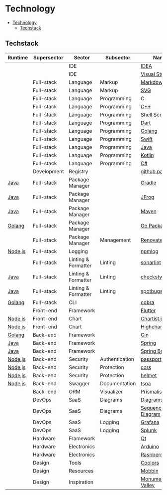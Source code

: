 # Technology

- [Technology](#technology)
  - [Techstack](#techstack)

## Techstack

| Runtime          | Supersector | Sector              | Subsector      | Name                                      | Developer              |
| ---------------- | ----------- | ------------------- | -------------- | ----------------------------------------- | ---------------------- |
|                  |             | IDE                 |                | [IDEA][idea]                              |                        |
|                  |             | IDE                 |                | [Visual Studio][vs]                       |                        |
|                  | Full-stack  | Language            | Markup         | [Markdown][markdown]                      |                        |
|                  | Full-stack  | Language            | Markup         | [SVG][svg]                                |                        |
|                  | Full-stack  | Language            | Programming    | C                                         |                        |
|                  | Full-stack  | Language            | Programming    | [C++](https://isocpp.org)                 |                        |
|                  | Full-stack  | Language            | Programming    | [Shell Script][shell-script]              |                        |
|                  | Full-stack  | Language            | Programming    | [Dart](https://dart.dev)                  | [Alphabet][alphabet]   |
|                  | Full-stack  | Language            | Programming    | [Golang][golang]                          | [Alphabet][alphabet]   |
|                  | Full-stack  | Language            | Programming    | [Swift][swift]                            | [Apple][apple]         |
|                  | Full-stack  | Language            | Programming    | [Java][java]                              | [Oracle][oracle]       |
|                  | Full-stack  | Language            | Programming    | [Kotlin][kotlin]                          | [JetBrains][jetbrains] |
|                  | Full-stack  | Language            | Programming    | [C#][csharp]                              |                        |
|                  | Development | Registry            |                | [github.packages][github-packages]        |                        |
| [Java][java]     | Full-stack  | Package Manager     |                | [Gradle](https://gradle.org)              |                        |
| [Java][java]     | Full-stack  | Package Manager     |                | [JFrog](https://jfrog.com)                |                        |
| [Java][java]     | Full-stack  | Package Manager     |                | [Maven](https://maven.apache.org)         | [Apache][apache]       |
| [Golang][golang] | Full-stack  | Package Manager     |                | [Go Packages](https://pkg.go.dev)         |                        |
|                  | Full-stack  | Package Manager     | Management     | [Renovate](https://www.mend.io/renovate/) |                        |
| [Node.js][node]  | Full-stack  | Logging             |                | [npmlog][node-npmlog]                     |                        |
|                  | Full-stack  | Linting & Formatter | Linting        | [sonarlint][sonarlint]                    |                        |
| [Java][java]     | Full-stack  | Linting & Formatter | Linting        | [checkstyle](https://checkstyle.org)      |                        |
| [Java][java]     | Full-stack  | Linting & Formatter | Linting        | [spotbugs][spotbugs]                      |                        |
| [Golang][golang] | Full-stack  | CLI                 |                | [cobra](https://cobra.dev/)               |                        |
|                  | Front-end   | Framework           |                | [Flutter](https://flutter.dev)            |                        |
| [Node.js][node]  | Front-end   | Chart               |                | [Chartist.js][node-chartist]              |                        |
| [Node.js][node]  | Front-end   | Chart               |                | [Highcharts][node-highcharts]             |                        |
| [Golang][golang] | Back-end    | Framework           |                | [Gin](https://gin-gonic.com)              |                        |
| [Java][java]     | Back-end    | Framework           |                | [Spring][spring]                          |                        |
| [Java][java]     | Back-end    | Framework           |                | [Spring Boot][spring-boot]                |                        |
| [Node.js][node]  | Back-end    | Security            | Authentication | [passport][node-passport]                 |                        |
| [Node.js][node]  | Back-end    | Security            | Protection     | [cors][node-cors]                         |                        |
| [Node.js][node]  | Back-end    | Security            | Protection     | [helmet](https://helmetjs.github.io/)     |                        |
| [Node.js][node]  | Back-end    | Swagger             | Documentation  | [tsoa][node-tsoa]                         |                        |
|                  | Back-end    | ORM                 | Visualizer     | [Prismaliser](https://prismaliser.app/)   |                        |
|                  | DevOps      | SaaS                | Diagrams       | [Diagrams](https://www.diagrams.net/)     |                        |
|                  | DevOps      | SaaS                | Diagrams       | [Sequence Diagram][sequence-diagram]      |                        |
|                  | DevOps      | SaaS                | Logging        | [Grafana](https://grafana.com)            |                        |
|                  | DevOps      | SaaS                | Logging        | [Splunk](https://www.splunk.com)          |                        |
|                  | Hardware    | Framework           |                | [Qt](https://www.qt.io/)                  |                        |
|                  | Hardware    | Electronics         |                | [Arduino](https://www.arduino.cc/)        |                        |
|                  | Hardware    | Electronics         |                | [Raspberry PI][raspberry-pi]              |                        |
|                  | Design      | Tools               |                | [Coolors](https://coolors.co/)            |                        |
|                  | Design      | Resources           |                | [Mobbin][mobbin]                          |                        |
|                  | Design      | Inspiration         |                | [Monument Valley][monumentvalleygame]     |                        |

<!-- Companies -->

[alphabet]: http://alphabet.com/

<!-- Hardware -->

[raspberry-pi]: https://www.raspberrypi.com/

<!-- Java -->

[spring]: https://spring.io/
[spring-boot]: https://spring.io/projects/spring-boot

<!-- Languages -->

[golang]: https://go.dev/
[java]: https://www.java.com/
[markdown]: https://daringfireball.net/projects/markdown/
[node]: https://nodejs.org/en/
[shell-script]: https://www.shellscript.sh/
[svg]: https://www.w3.org/Graphics/SVG/

<!-- Node.js -->

[node-chartist]: https://gionkunz.github.io/chartist-js/
[node-cors]: https://github.com/expressjs/cors
[node-highcharts]: https://www.highcharts.com/
[node-npmlog]: https://github.com/npm/npmlog
[node-passport]: https://www.passportjs.org
[node-tsoa]: https://tsoa-community.github.io/docs/

<!-- Tools -->

[sequence-diagram]: https://sequencediagram.org
[sonarlint]: https://www.sonarsource.com/products/sonarlint/
[spotbugs]: https://spotbugs.github.io/

<!-- Resources -->

[mobbin]: https://mobbin.com
[monumentvalleygame]: https://www.monumentvalleygame.com
[swift]: https://developer.apple.com/swift
[apple]: https://www.apple.com
[oracle]: https://www.oracle.com
[kotlin]: https://kotlinlang.org
[jetbrains]: https://www.jetbrains.com
[csharp]: https://dotnet.microsoft.com/en-us/languages/csharp
[vs]: https://visualstudio.microsoft.com
[idea]: https://www.jetbrains.com/idea
[github-packages]: https://github.com/features/packages
[apache]: https://www.apache.org

